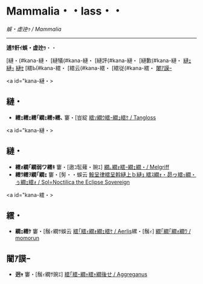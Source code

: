 # Mammalia・・lass・・

_蜈・虚迚ｩ / Mammalia_

---

**逋ｻ骭ｲ蜈・虚迚ｩ**・・


[縺・(#kana-縺・ [縺犠(#kana-縺・ [縺評(#kana-縺・ [縺歉(#kana-縺・ [縺ｪ](#kana-縺ｪ) [縺ｯ](#kana-縺ｯ) [縺ｾ](#kana-縺ｾ) [繧Ь(#kana-繧・ [繧云(#kana-繧・ [繧従(#kana-繧・ [闍ｱ謨ｰ](#kana-en)

<a id="kana-縺・></a>
## 縺・

- **繧ｪ繧ｪ繧｢繝ｪ繧ｯ繧､** 窶・[豈綻 [繧ｿ繝ｳ繧ｰ繝ｭ繧ｹ / Tangloss](/monster/Tangloss.md)

<a id="kana-縺・></a>
## 縺・

- **繧ｫ繝｢繝弱ワ繧ｷ** 窶・[遨ｺ髢薙・豌ｴ] [繝｡繝ｫ繧ｰ繝ｪ繝・/ Melgriff](/monster/Melgriff.md)
- **繧ｳ繧ｦ繝｢繝ｪ** 窶・[髣・・蜈云 [鮟呈律繧呈斡縺上ｂ縺ｮ 繧ｽ繝ｫ・昴ヮ繧ｯ繝・ぅ繝ｪ繧ｫ / Sol=Noctilica the Eclipse Sovereign](/monster/Sol=Noctilica.md)

<a id="kana-繧・></a>
## 繧・

- **繝ｪ繧ｹ** 窶・[鬚ｨ繝ｻ蜈云 [繧｢繧ｨ繝ｫ繝ｪ繧ｹ / Aerlis](/monster/Aerlis.md)縲・[鬚ｨ] [繝｢繝｢繝ｫ繝ｳ / momorun](/monster/momorun.md)

<a id="kana-en"></a>
## 闍ｱ謨ｰ

- **迥ｬ** 窶・[鬚ｨ繝ｻ豌ｴ] [繧｢繧ｰ繝ｬ繧ｬ繝後せ / Aggreganus](/monster/Aggreganus.md)
